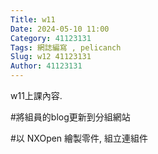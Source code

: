 ```yaml
---
Title: w11
Date: 2024-05-10 11:00
Category: 41123131
Tags: 網誌編寫 , pelicanch
Slug: w12 41123131
Author: 41123131
---
```


w11上課內容.
<!-- PELICAN_END_SUMMARY -->

#將組員的blog更新到分組網站

#以 NXOpen 繪製零件, 組立連組件













